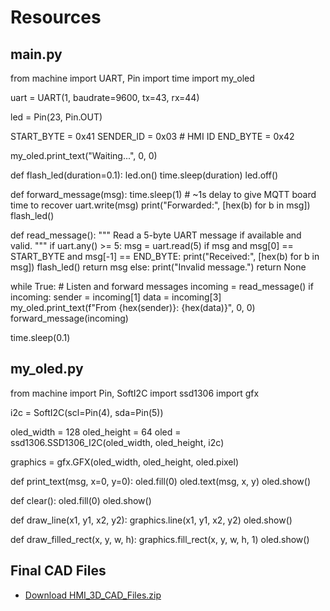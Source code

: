 # Resources

## **main.py**

from machine import UART, Pin
import time
import my_oled


uart = UART(1, baudrate=9600, tx=43, rx=44)


led = Pin(23, Pin.OUT)


START_BYTE = 0x41
SENDER_ID = 0x03  # HMI ID
END_BYTE = 0x42


my_oled.print_text("Waiting...", 0, 0)

def flash_led(duration=0.1):
    led.on()
    time.sleep(duration)
    led.off()

def forward_message(msg):
    time.sleep(1)  # ~1s delay to give MQTT board time to recover
    uart.write(msg)
    print("Forwarded:", [hex(b) for b in msg])
    flash_led()

def read_message():
    """
    Read a 5-byte UART message if available and valid.
    """
    if uart.any() >= 5:
        msg = uart.read(5)
        if msg and msg[0] == START_BYTE and msg[-1] == END_BYTE:
            print("Received:", [hex(b) for b in msg])
            flash_led()
            return msg
        else:
            print("Invalid message.")
    return None

while True:
    # Listen and forward messages
    incoming = read_message()
    if incoming:
        sender = incoming[1]
        data = incoming[3]
        my_oled.print_text(f"From {hex(sender)}: {hex(data)}", 0, 0)
        forward_message(incoming)

   time.sleep(0.1)

  ## **my_oled.py**
   
   from machine import Pin, SoftI2C
import ssd1306
import gfx


i2c = SoftI2C(scl=Pin(4), sda=Pin(5))


oled_width = 128
oled_height = 64
oled = ssd1306.SSD1306_I2C(oled_width, oled_height, i2c)


graphics = gfx.GFX(oled_width, oled_height, oled.pixel)

def print_text(msg, x=0, y=0):
    oled.fill(0)
    oled.text(msg, x, y)
    oled.show()

def clear():
    oled.fill(0)
    oled.show()

def draw_line(x1, y1, x2, y2):
    graphics.line(x1, y1, x2, y2)
    oled.show()

def draw_filled_rect(x, y, w, h):
    graphics.fill_rect(x, y, w, h, 1)
    oled.show()


## Final CAD Files
- [Download HMI_3D_CAD_Files.zip](resources/BoardHolder(1).SILDPRT.zip)

